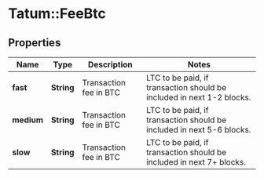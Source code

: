 # Tatum::FeeBtc

## Properties
Name | Type | Description | Notes
------------ | ------------- | ------------- | -------------
**fast** | **String** | Transaction fee in BTC|LTC to be paid, if transaction should be included in next 1-2 blocks. | 
**medium** | **String** | Transaction fee in BTC|LTC to be paid, if transaction should be included in next 5-6 blocks. | 
**slow** | **String** | Transaction fee in BTC|LTC to be paid, if transaction should be included in next 7+ blocks. | 

